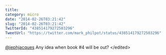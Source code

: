 ```yaml
---
title: 
category: micro
date: "2014-02-26T03:21:42"
slug: "2014-02-26T03:21:42"
TwitterId: "438514179272503296"
TweetUrl: "https://twitter.com/mark_philpot/status/438514179272503296"
---
```


[@jephjacques](https://twitter.com/jephjacques) Any idea when book #4 will be
out? &lt;/edited&gt;
